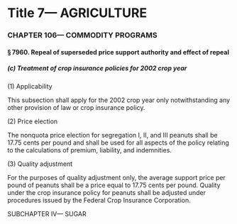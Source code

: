 
# Title 7— AGRICULTURE
### CHAPTER 106— COMMODITY PROGRAMS
#### § 7960. Repeal of superseded price support authority and effect of repeal
##### (c) Treatment of crop insurance policies for 2002 crop year

(1) Applicability

This subsection shall apply for the 2002 crop year only notwithstanding any other provision of law or crop insurance policy.

(2) Price election

The nonquota price election for segregation I, II, and III peanuts shall be 17.75 cents per pound and shall be used for all aspects of the policy relating to the calculations of premium, liability, and indemnities.

(3) Quality adjustment

For the purposes of quality adjustment only, the average support price per pound of peanuts shall be a price equal to 17.75 cents per pound. Quality under the crop insurance policy for peanuts shall be adjusted under procedures issued by the Federal Crop Insurance Corporation.

SUBCHAPTER IV— SUGAR
